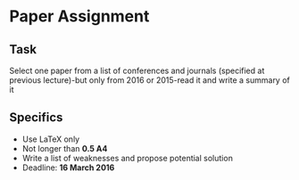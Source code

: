 # Paper Assignment 
## Task
Select one paper from a list of conferences and journals (specified at 
previous lecture)-but only from 2016 or 2015-read it and write a summary of it 
## Specifics 
* Use LaTeX only 
* Not longer than **0.5 A4** 
* Write a list of weaknesses and propose potential solution 
* Deadline: **16 March 2016**
